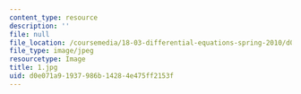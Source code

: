 ```yaml
---
content_type: resource
description: ''
file: null
file_location: /coursemedia/18-03-differential-equations-spring-2010/d0e071a91937986b14284e475ff2153f_1.jpg
file_type: image/jpeg
resourcetype: Image
title: 1.jpg
uid: d0e071a9-1937-986b-1428-4e475ff2153f
---
```

